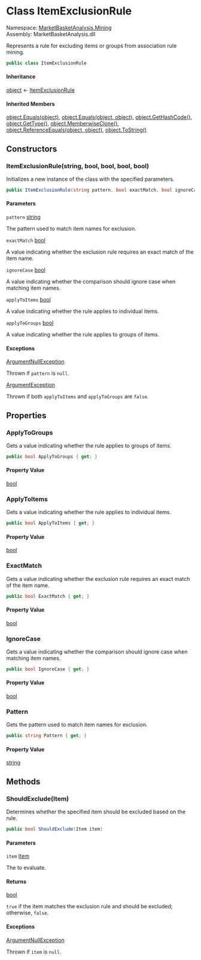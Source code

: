 # <a id="MarketBasketAnalysis_Mining_ItemExclusionRule"></a> Class ItemExclusionRule

Namespace: [MarketBasketAnalysis.Mining](MarketBasketAnalysis.Mining.md)  
Assembly: MarketBasketAnalysis.dll  

Represents a rule for excluding items or groups from association rule mining.

```csharp
public class ItemExclusionRule
```

#### Inheritance

[object](https://learn.microsoft.com/dotnet/api/system.object) ← 
[ItemExclusionRule](MarketBasketAnalysis.Mining.ItemExclusionRule.md)

#### Inherited Members

[object.Equals\(object\)](https://learn.microsoft.com/dotnet/api/system.object.equals\#system\-object\-equals\(system\-object\)), 
[object.Equals\(object, object\)](https://learn.microsoft.com/dotnet/api/system.object.equals\#system\-object\-equals\(system\-object\-system\-object\)), 
[object.GetHashCode\(\)](https://learn.microsoft.com/dotnet/api/system.object.gethashcode), 
[object.GetType\(\)](https://learn.microsoft.com/dotnet/api/system.object.gettype), 
[object.MemberwiseClone\(\)](https://learn.microsoft.com/dotnet/api/system.object.memberwiseclone), 
[object.ReferenceEquals\(object, object\)](https://learn.microsoft.com/dotnet/api/system.object.referenceequals), 
[object.ToString\(\)](https://learn.microsoft.com/dotnet/api/system.object.tostring)

## Constructors

### <a id="MarketBasketAnalysis_Mining_ItemExclusionRule__ctor_System_String_System_Boolean_System_Boolean_System_Boolean_System_Boolean_"></a> ItemExclusionRule\(string, bool, bool, bool, bool\)

Initializes a new instance of the <xref href="MarketBasketAnalysis.Mining.ItemExclusionRule" data-throw-if-not-resolved="false"></xref> class with the specified parameters.

```csharp
public ItemExclusionRule(string pattern, bool exactMatch, bool ignoreCase, bool applyToItems, bool applyToGroups)
```

#### Parameters

`pattern` [string](https://learn.microsoft.com/dotnet/api/system.string)

The pattern used to match item names for exclusion.

`exactMatch` [bool](https://learn.microsoft.com/dotnet/api/system.boolean)

A value indicating whether the exclusion rule requires an exact match of the item name.

`ignoreCase` [bool](https://learn.microsoft.com/dotnet/api/system.boolean)

A value indicating whether the comparison should ignore case when matching item names.

`applyToItems` [bool](https://learn.microsoft.com/dotnet/api/system.boolean)

A value indicating whether the rule applies to individual items.

`applyToGroups` [bool](https://learn.microsoft.com/dotnet/api/system.boolean)

A value indicating whether the rule applies to groups of items.

#### Exceptions

 [ArgumentNullException](https://learn.microsoft.com/dotnet/api/system.argumentnullexception)

Thrown if <code class="paramref">pattern</code> is <code>null</code>.

 [ArgumentException](https://learn.microsoft.com/dotnet/api/system.argumentexception)

Thrown if both <code class="paramref">applyToItems</code> and <code class="paramref">applyToGroups</code> are <code>false</code>.

## Properties

### <a id="MarketBasketAnalysis_Mining_ItemExclusionRule_ApplyToGroups"></a> ApplyToGroups

Gets a value indicating whether the rule applies to groups of items.

```csharp
public bool ApplyToGroups { get; }
```

#### Property Value

 [bool](https://learn.microsoft.com/dotnet/api/system.boolean)

### <a id="MarketBasketAnalysis_Mining_ItemExclusionRule_ApplyToItems"></a> ApplyToItems

Gets a value indicating whether the rule applies to individual items.

```csharp
public bool ApplyToItems { get; }
```

#### Property Value

 [bool](https://learn.microsoft.com/dotnet/api/system.boolean)

### <a id="MarketBasketAnalysis_Mining_ItemExclusionRule_ExactMatch"></a> ExactMatch

Gets a value indicating whether the exclusion rule requires an exact match of the item name.

```csharp
public bool ExactMatch { get; }
```

#### Property Value

 [bool](https://learn.microsoft.com/dotnet/api/system.boolean)

### <a id="MarketBasketAnalysis_Mining_ItemExclusionRule_IgnoreCase"></a> IgnoreCase

Gets a value indicating whether the comparison should ignore case when matching item names.

```csharp
public bool IgnoreCase { get; }
```

#### Property Value

 [bool](https://learn.microsoft.com/dotnet/api/system.boolean)

### <a id="MarketBasketAnalysis_Mining_ItemExclusionRule_Pattern"></a> Pattern

Gets the pattern used to match item names for exclusion.

```csharp
public string Pattern { get; }
```

#### Property Value

 [string](https://learn.microsoft.com/dotnet/api/system.string)

## Methods

### <a id="MarketBasketAnalysis_Mining_ItemExclusionRule_ShouldExclude_MarketBasketAnalysis_Item_"></a> ShouldExclude\(Item\)

Determines whether the specified item should be excluded based on the rule.

```csharp
public bool ShouldExclude(Item item)
```

#### Parameters

`item` [Item](MarketBasketAnalysis.Item.md)

The <xref href="MarketBasketAnalysis.Item" data-throw-if-not-resolved="false"></xref> to evaluate.

#### Returns

 [bool](https://learn.microsoft.com/dotnet/api/system.boolean)

<code>true</code> if the item matches the exclusion rule and should be excluded; otherwise, <code>false</code>.

#### Exceptions

 [ArgumentNullException](https://learn.microsoft.com/dotnet/api/system.argumentnullexception)

Thrown if <code class="paramref">item</code> is <code>null</code>.

